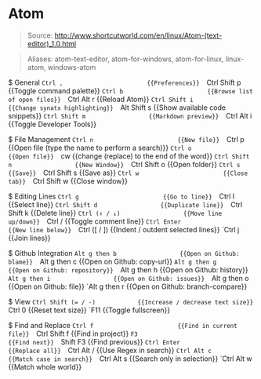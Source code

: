 # Atom

> Source: http://www.shortcutworld.com/en/linux/Atom-(text-editor)_1.0.html

> Aliases: atom-text-editor, atom-for-windows, atom-for-linux, linux-atom, windows-atom

$ General
    `Ctrl ,                        {{Preferences}} 
    `Ctrl Shift p                  {{Toggle command palette}} 
    `Ctrl b                        {{Browse list of open files}} 
    `Ctrl Alt r                    {{Reload Atom}} 
    `Ctrl Shift i                  {{Change synatx highlighting}} 
    `Alt Shift s                   {{Show available code snippets}} 
    `Ctrl Shift m                  {{Markdown preview}} 
    `Ctrl Alt i                    {{Toggle Developer Tools}} 

$ File Management
    `Ctrl n                        {{New file}} 
    `Ctrl p                        {{Open file (type the name to perform a search)}} 
    `Ctrl o                        {{Open file}} 
    `cw                            {{change (replace) to the end of the word}} 
    `Ctrl Shift n                  {{New Window}} 
    `Ctrl Shift o                  {{Open folder}} 
    `Ctrl s                        {{Save}} 
    `Ctrl Shift s                  {{Save as}} 
    `Ctrl w                        {{Close tab}} 
    `Ctrl Shift w                  {{Close window}} 

$ Editing Lines
    `Ctrl g                        {{Go to line}} 
    `Ctrl l                        {{Select line}} 
    `Ctrl Shift d                  {{Duplicate line}} 
    `Ctrl Shift k                  {{Delete line}} 
    `Ctrl (↑ / ↓)                  {{Move line up/down}} 
    `Ctrl /                        {{Toggle comment line}} 
    `Ctrl Enter                    {{New line below}} 
    `Ctrl ([ / ])                  {{Indent / outdent selected lines}} 
    `Ctrl j                        {{Join lines}} 

$ Github Integration
    `Alt g then b                  {{Open on Github: blame}} 
    `Alt g then c                  {{Open on Github: copy-url}} 
    `Alt g then g                  {{Open on Github: repository}} 
    `Alt g then h                  {{Open on Github: history}} 
    `Alt g then i                  {{Open on Github: issues}} 
    `Alt g then o                  {{Open on Github: file}} 
    `Alt g then r                  {{Open on Github: branch-compare}} 

$ View
    `Ctrl Shift (= / -)            {{Increase / decrease text size}} 
    `Ctrl 0                        {{Reset text size}} 
    `F11                           {{Toggle fullscreen}} 

$ Find and Replace
    `Ctrl f                        {{Find in current file}} 
    `Ctrl Shift f                  {{Find in project}} 
    `F3                            {{Find next}} 
    `Shift F3                      {{Find previous}} 
    `Ctrl Enter                    {{Replace all}} 
    `Ctrl Alt /                    {{Use Regex in search}} 
    `Ctrl Alt c                    {{Match case in search}} 
    `Ctrl Alt s                    {{Search only in selection}} 
    `Ctrl Alt w                    {{Match whole world}} 

